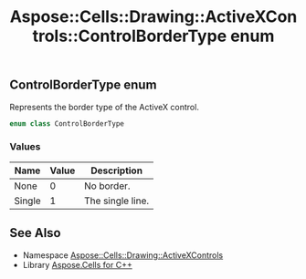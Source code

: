 ﻿---
title: Aspose::Cells::Drawing::ActiveXControls::ControlBorderType enum
linktitle: ControlBorderType
second_title: Aspose.Cells for C++ API Reference
description: 'Aspose::Cells::Drawing::ActiveXControls::ControlBorderType enum. Represents the border type of the ActiveX control in C++.'
type: docs
weight: 1600
url: /cpp/aspose.cells.drawing.activexcontrols/controlbordertype/
---
## ControlBorderType enum


Represents the border type of the ActiveX control.

```cpp
enum class ControlBorderType
```

### Values

| Name | Value | Description |
| --- | --- | --- |
| None | 0 | No border. |
| Single | 1 | The single line. |

## See Also

* Namespace [Aspose::Cells::Drawing::ActiveXControls](../)
* Library [Aspose.Cells for C++](../../)
